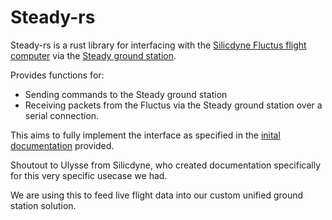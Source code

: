 # Steady-rs

Steady-rs is a rust library for interfacing with the [Silicdyne Fluctus flight computer](https://silicdyne.net/fluctus/) via the [Steady ground station](https://silicdyne.net/steadyblue/).

Provides functions for:
- Sending commands to the Steady ground station
- Receiving packets from the Fluctus via the Steady ground station over a serial connection.

This aims to fully implement the interface as specified in the [inital documentation](http://silicdyne.net//resources/docs/fluctus_sgs_interface_protocol_1_7b.pdf) provided.

Shoutout to Ulysse from Silicdyne, who created documentation specifically for this very specific usecase we had.

We are using this to feed live flight data into our custom unified ground station solution.